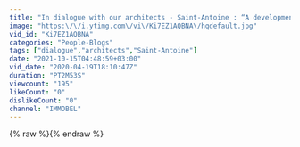 ```yaml
---
title: "In dialogue with our architects - Saint-Antoine : “A development in keeping with its period”"
image: "https:\/\/i.ytimg.com\/vi\/Ki7EZ1AQBNA\/hqdefault.jpg"
vid_id: "Ki7EZ1AQBNA"
categories: "People-Blogs"
tags: ["dialogue","architects","Saint-Antoine"]
date: "2021-10-15T04:48:59+03:00"
vid_date: "2020-04-19T18:10:47Z"
duration: "PT2M53S"
viewcount: "195"
likeCount: "0"
dislikeCount: "0"
channel: "IMMOBEL"
---
```

{% raw %}{% endraw %}
